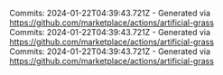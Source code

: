 Commits: 2024-01-22T04:39:43.721Z - Generated via https://github.com/marketplace/actions/artificial-grass
<br>
Commits: 2024-01-22T04:39:43.721Z - Generated via https://github.com/marketplace/actions/artificial-grass
<br>
Commits: 2024-01-22T04:39:43.721Z - Generated via https://github.com/marketplace/actions/artificial-grass
<br>
